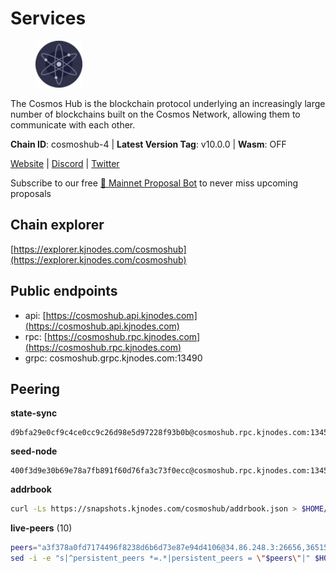 # Services

<figure><img src="https://raw.githubusercontent.com/kj89/cosmos-images/main/logos/cosmoshub.png" alt=""><figcaption></figcaption></figure>

The Cosmos Hub is the blockchain protocol underlying an  increasingly large number of blockchains built on the  Cosmos Network, allowing them to communicate with each other.

**Chain ID**: cosmoshub-4 | **Latest Version Tag**: v10.0.0 | **Wasm**: OFF

[Website](https://hub.cosmos.network) | [Discord](https://discord.gg/cosmosnetwork) | [Twitter](https://twitter.com/cosmoshub)



Subscribe to our free [🤖 Mainnet Proposal Bot](https://t.me/kjnodes_proposal_bot) to never miss upcoming proposals


## Chain explorer
[https://explorer.kjnodes.com/cosmoshub](https://explorer.kjnodes.com/cosmoshub)

## Public endpoints

* api: [https://cosmoshub.api.kjnodes.com](https://cosmoshub.api.kjnodes.com)
* rpc: [https://cosmoshub.rpc.kjnodes.com](https://cosmoshub.rpc.kjnodes.com)
* grpc: cosmoshub.grpc.kjnodes.com:13490

## Peering

**state-sync**

```text
d9bfa29e0cf9c4ce0cc9c26d98e5d97228f93b0b@cosmoshub.rpc.kjnodes.com:13456
```

**seed-node**

```text
400f3d9e30b69e78a7fb891f60d76fa3c73f0ecc@cosmoshub.rpc.kjnodes.com:13459
```

**addrbook**
```bash
curl -Ls https://snapshots.kjnodes.com/cosmoshub/addrbook.json > $HOME/.gaia/config/addrbook.json
```

**live-peers** (10)
```bash
peers="a3f378a0fd7174496f8238d6b6d73e87e94d4106@34.86.248.3:26656,36515aac2a928e227e7dc793a548b35b54bec974@45.63.82.80:26656,cf52e109b7015d5c21f50ab4331fb7062160ab6c@35.206.171.231:26656,ca5011c44fd74d95e7fca487c69e301df195750c@65.108.122.246:26726,72829b78b38408b03793ed389b9f16596b82c306@146.59.81.92:26656,81062b9a8807a1229543b84bae2898c50a1b1dfc@52.211.169.132:26656,322efd4fdc72a189a2fc8b2b597927831df2bbed@128.0.51.9:26656,3da88430414ec9084c8983fe4d462cce655ff1f3@51.222.245.114:26656,8698cb819c9a4503fe2c71055f1380d08edc5adf@204.16.244.116:26656,d9bfa29e0cf9c4ce0cc9c26d98e5d97228f93b0b@65.109.88.38:13456"
sed -i -e "s|^persistent_peers *=.*|persistent_peers = \"$peers\"|" $HOME/.gaia/config/config.toml
```
